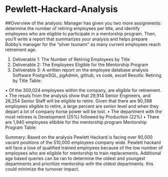 # Pewlett-Hackard-Analysis
##Overview of the analysis:
Manager has given you two more assignments: determine the number of retiring employees per title, and identify employees who are eligible to participate in a mentorship program. Then, you’ll write a report that summarizes your analysis and helps prepare Bobby’s manager for the “silver tsunami” as many current employees reach retirement age.
1.	Deliverable 1: The Number of Retiring Employees by Title
2.	Deliverable 2: The Employees Eligible for the Mentorship Program
3.	Deliverable 3: A written report on the employee database analysis
Software
PostgreSQL, pgAdmin, github, vs code, excell 
Results:
Retiring by Title Table:
 
•	Of the 300,024 employees within the company, are eligible for retirement.
•	The resuts from the analysis show that 29,914 Senior Engineers, and 28,254 Senior Staff will be eligible to retire. Given that there are 90,398 employees eligible to retire, a large percent are senior level and when they depart a lot of company horse power will be lost.
•	The department with the most retirees is Development (25%) followed by Production (22%)
•	There are 1,940 employees elibible for the mentorship program
Mentorship Program Table:
 
Summary:
Based on the analysis Pewlett Hackard is facing over 90,000 vacant positions of the 510,000 employees company wide. Pewlett hackard will face a lose of qualified trained employees because of the low number of employees who are eligible for mentorship to train replacements.
Additional age based queries can be ran to determine the oldest and youngest departments and prioritize mentorship with the oldest departments. this could minimize the turnover impact.

